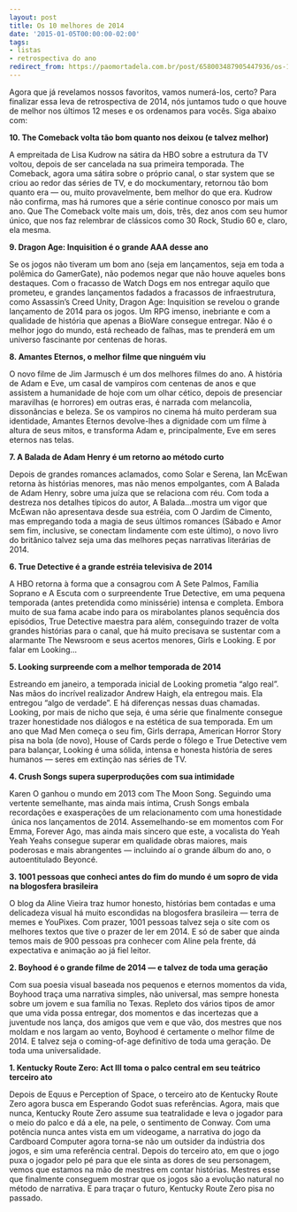 ```yaml
---
layout: post
title: Os 10 melhores de 2014
date: '2015-01-05T00:00:00-02:00'
tags:
- listas
- retrospectiva do ano
redirect_from: https://paomortadela.com.br/post/658003487905447936/os-10-melhores-de-2014
---
```

Agora que já revelamos nossos favoritos, vamos numerá-los, certo? Para finalizar essa leva de retrospectiva de 2014, nós juntamos tudo o que houve de melhor nos últimos 12 meses e os ordenamos para vocês. Siga abaixo com:

**10. The Comeback volta tão bom quanto nos deixou (e talvez melhor)**

A empreitada de Lisa Kudrow na sátira da HBO sobre a estrutura da TV voltou, depois de ser cancelada na sua primeira temporada. The Comeback, agora uma sátira sobre o próprio canal, o star system que se criou ao redor das séries de TV, e do mockumentary, retornou tão bom quanto era — ou, muito provavelmente, bem melhor do que era. Kudrow não confirma, mas há rumores que a série continue conosco por mais um ano. Que The Comeback volte mais um, dois, três, dez anos com seu humor único, que nos faz relembrar de clássicos como 30 Rock, Studio 60 e, claro, ela mesma.

**9. Dragon Age: Inquisition é o grande AAA desse ano**

Se os jogos não tiveram um bom ano (seja em lançamentos, seja em toda a polêmica do GamerGate), não podemos negar que não houve aqueles bons destaques. Com o fracasso de Watch Dogs em nos entregar aquilo que prometeu, e grandes lançamentos fadados a fracassos de infraestrutura, como Assassin’s Creed Unity, Dragon Age: Inquisition se revelou o grande lançamento de 2014 para os jogos. Um RPG imenso, inebriante e com a qualidade de história que apenas a BioWare consegue entregar. Não é o melhor jogo do mundo, está recheado de falhas, mas te prenderá em um universo fascinante por centenas de horas.

**8. Amantes Eternos, o melhor filme que ninguém viu**

O novo filme de Jim Jarmusch é um dos melhores filmes do ano. A história de Adam e Eve, um casal de vampiros com centenas de anos e que assistem a humanidade de hoje com um olhar cético, depois de presenciar maravilhas (e horrores) em outras eras, é narrada com melancolia, dissonâncias e beleza. Se os vampiros no cinema há muito perderam sua identidade, Amantes Eternos devolve-lhes a dignidade com um filme à altura de seus mitos, e transforma Adam e, principalmente, Eve em seres eternos nas telas.

**7. A Balada de Adam Henry é um retorno ao método curto**

Depois de grandes romances aclamados, como Solar e Serena, Ian McEwan retorna às histórias menores, mas não menos empolgantes, com A Balada de Adam Henry, sobre uma juíza que se relaciona com réu. Com toda a destreza nos detalhes típicos do autor, A Balada…mostra um vigor que McEwan não apresentava desde sua estréia, com O Jardim de Cimento, mas empregando toda a magia de seus últimos romances (Sábado e Amor sem fim, inclusive, se conectam lindamente com este último), o novo livro do britânico talvez seja uma das melhores peças narrativas literárias de 2014.

**6. True Detective é a grande estréia televisiva de 2014**

A HBO retorna à forma que a consagrou com A Sete Palmos, Família Soprano e A Escuta com o surpreendente True Detective, em uma pequena temporada (antes pretendida como minissérie) intensa e completa. Embora muito de sua fama acabe indo para os mirabolantes planos sequência dos episódios, True Detective maestra para além, conseguindo trazer de volta grandes histórias para o canal, que há muito precisava se sustentar com a alarmante The Newsroom e seus acertos menores, Girls e Looking. E por falar em Looking…

**5. Looking surpreende com a melhor temporada de 2014**

Estreando em janeiro, a temporada inicial de Looking prometia “algo real”. Nas mãos do incrível realizador Andrew Haigh, ela entregou mais. Ela entregou “algo de verdade”. E há diferenças nessas duas chamadas. Looking, por mais de nicho que seja, é uma série que finalmente consegue trazer honestidade nos diálogos e na estética de sua temporada. Em um ano que Mad Men começa o seu fim, Girls derrapa, American Horror Story pisa na bola (de novo), House of Cards perde o fôlego e True Detective vem para balançar, Looking é uma sólida, intensa e honesta história de seres humanos — seres em extinção nas séries de TV.

**4. Crush Songs supera superproduções com sua intimidade**

Karen O ganhou o mundo em 2013 com The Moon Song. Seguindo uma vertente semelhante, mas ainda mais íntima, Crush Songs embala recordações e exasperações de um relacionamento com uma honestidade &nbsp;única nos lançamentos de 2014. Assemelhando-se em momentos com For Emma, Forever Ago, mas ainda mais sincero que este, a vocalista do Yeah Yeah Yeahs consegue superar em qualidade obras maiores, mais poderosas e mais abrangentes — incluindo aí o grande álbum do ano, o autoentitulado Beyoncé.

**3. 1001 pessoas que conheci antes do fim do mundo é um sopro de vida na blogosfera brasileira**

O blog da Aline Vieira traz humor honesto, histórias bem contadas e uma delicadeza visual há muito escondidas na blogosfera brasileira — terra de memes e YouPixes. Com prazer, 1001 pessoas talvez seja o site com os melhores textos que tive o prazer de ler em 2014. E só de saber que ainda temos mais de 900 pessoas pra conhecer com Aline pela frente, dá expectativa e animação ao já fiel leitor.

**2. Boyhood é o grande filme de 2014 — e talvez de toda uma geração**

Com sua poesia visual baseada nos pequenos e eternos momentos da vida, Boyhood traça uma narrativa simples, não universal, mas sempre honesta sobre um jovem e sua família no Texas. Repleto dos vários tipos de amor que uma vida possa entregar, dos momentos e das incertezas que a juventude nos lança, dos amigos que vem e que vão, dos mestres que nos moldam e nos largam ao vento, Boyhood é certamente o melhor filme de 2014. E talvez seja o coming-of-age definitivo de toda uma geração. De toda uma universalidade.

**1. Kentucky Route Zero: Act III toma o palco central em seu teátrico terceiro ato**

Depois de Equus e Perception of Space, o terceiro ato de Kentucky Route Zero agora busca em Esperando Godot suas referências. Agora, mais que nunca, Kentucky Route Zero assume sua teatralidade e leva o jogador para o meio do palco e dá a ele, na pele, o sentimento de Conway. Com uma potência nunca antes vista em um videogame, a narrativa do jogo da Cardboard Computer agora torna-se não um outsider da indústria dos jogos, e sim uma referência central. Depois do terceiro ato, em que o jogo puxa o jogador pelo pé para que ele sinta as dores de seu personagem, vemos que estamos na mão de mestres em contar histórias. Mestres esse que finalmente conseguem mostrar que os jogos são a evolução natural no método de narrativa. E para traçar o futuro, Kentucky Route Zero pisa no passado.

